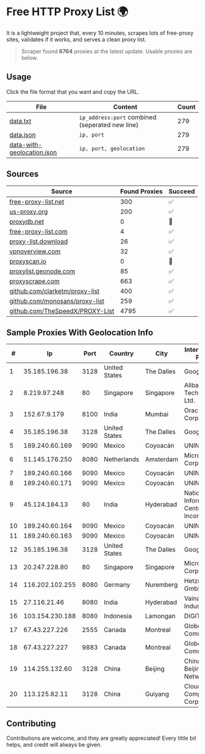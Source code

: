 
# Free HTTP Proxy List 🌍

It is a lightweight project that, every 10 minutes, scrapes lots of free-proxy sites, validates if it works, and serves a clean proxy list.


> Scraper found **6764** proxies at the latest update. Usable proxies are below.

## Usage

Click the file format that you want and copy the URL.


|File|Content|Count|
|----|-------|-----|
|[data.txt](https://raw.githubusercontent.com/themiralay/Proxy-List-World/master/data.txt)|`ip_address:port` combined (seperated new line)|279|
|[data.json](https://raw.githubusercontent.com/themiralay/Proxy-List-World/master/data.json)|`ip, port`|279|
|[data-with-geolocation.json](https://raw.githubusercontent.com/themiralay/Proxy-List-World/master/data-with-geolocation.json)|`ip, port, geolocation`|279|

## Sources

|Source|Found Proxies|Succeed|
|------|-------------|-------|
|[free-proxy-list.net](https://free-proxy-list.net)|300|✅|
|[us-proxy.org](https://www.us-proxy.org)|200|✅|
|[proxydb.net](http://proxydb.net)|0|🚫|
|[free-proxy-list.com](https://free-proxy-list.com/?page=&port=&type%5B%5D=http&type%5B%5D=https&up_time=0&search=Search)|4|✅|
|[proxy-list.download](https://www.proxy-list.download/HTTP)|26|✅|
|[vpnoverview.com](https://vpnoverview.com/privacy/anonymous-browsing/free-proxy-servers)|32|✅|
|[proxyscan.io](https://www.proxyscan.io)|0|🚫|
|[proxylist.geonode.com](https://proxylist.geonode.com/api/proxy-list?limit=300&page=1&sort_by=lastChecked&sort_type=desc&protocols=http,https)|85|✅|
|[proxyscrape.com](https://api.proxyscrape.com/v2/?request=displayproxies&protocol=http&timeout=10000&country=all&ssl=all&anonymity=all)|663|✅|
|[github.com/clarketm/proxy-list](https://raw.githubusercontent.com/clarketm/proxy-list/master/proxy-list-raw.txt)|400|✅|
|[github.com/monosans/proxy-list](https://raw.githubusercontent.com/monosans/proxy-list/main/proxies/http.txt)|259|✅|
|[github.com/TheSpeedX/PROXY-List](https://raw.githubusercontent.com/TheSpeedX/PROXY-List/master/http.txt)|4795|✅|


## Sample Proxies With Geolocation Info

|#|Ip|Port|Country|City|Internet Service Provider|
|-|--|----|-------|----|-------------------------|
|1|35.185.196.38|3128|United States|The Dalles|Google LLC|
|2|8.219.97.248|80|Singapore|Singapore|Alibaba (US) Technology Co., Ltd.|
|3|152.67.9.179|8100|India|Mumbai|Oracle Corporation|
|4|35.185.196.38|3128|United States|The Dalles|Google LLC|
|5|189.240.60.169|9090|Mexico|Coyoacán|UNINET|
|6|51.145.176.250|8080|Netherlands|Amsterdam|Microsoft Corporation|
|7|189.240.60.166|9090|Mexico|Coyoacán|UNINET|
|8|189.240.60.171|9090|Mexico|Coyoacán|UNINET|
|9|45.124.184.13|80|India|Hyderabad|National Informatics Centre Services Incorporated|
|10|189.240.60.164|9090|Mexico|Coyoacán|UNINET|
|11|189.240.60.163|9090|Mexico|Coyoacán|UNINET|
|12|35.185.196.38|3128|United States|The Dalles|Google LLC|
|13|20.247.228.80|80|Singapore|Singapore|Microsoft Corporation|
|14|116.202.102.255|8080|Germany|Nuremberg|Hetzner Online GmbH|
|15|27.116.21.46|8080|India|Hyderabad|Vainavi Industries Ltd.|
|16|103.154.230.188|8080|Indonesia|Lamongan|DIGITNET|
|17|67.43.227.226|2555|Canada|Montreal|GloboTech Communications|
|18|67.43.227.227|9883|Canada|Montreal|GloboTech Communications|
|19|114.255.132.60|3128|China|Beijing|China Unicom Beijing Province Network|
|20|113.125.82.11|3128|China|Guiyang|Cloud Computing Corporation|



## Contributing

Contributions are welcome, and they are greatly appreciated! Every
little bit helps, and credit will always be given.

